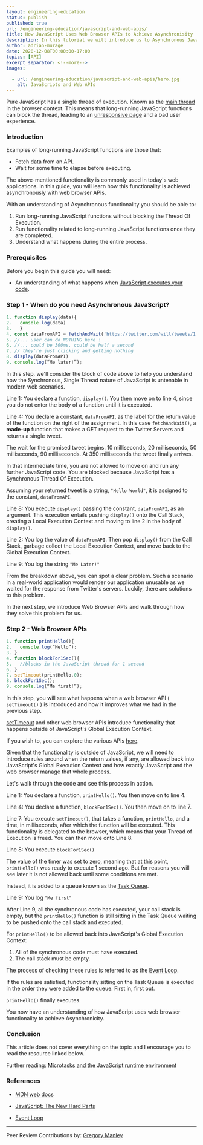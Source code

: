 ```yaml
---
layout: engineering-education
status: publish
published: true
url: /engineering-education/javascript-and-web-apis/
title: How JavaScript Uses Web Browser APIs to Achieve Asynchronisity
description: In this tutorial we will introduce us to Asynchronous JavaScript and walk through how JavaScript uses web browser APIs to achieve asynchronisity.
author: adrian-murage
date: 2020-12-08T00:00:00-17:00
topics: [API]
excerpt_separator: <!--more-->
images:

  - url: /engineering-education/javascript-and-web-apis/hero.jpg
    alt: JavaScripts and Web APIs
---
```

Pure JavaScript has a single thread of execution. Known as the [main thread](https://developer.mozilla.org/en-US/docs/Glossary/main_thread) in the browser context. This means that long-running JavaScript functions can block the thread, leading to an [unresponsive page](https://developer.mozilla.org/en-US/docs/Glossary/main_thread) and a bad user experience.
<!--more-->

### Introduction
Examples of long-running JavaScript functions are those that:
- Fetch data from an API.
- Wait for some time to elapse before executing.

The above-mentioned functionality is commonly used in today's web applications. In this guide, you will learn how this functionality is achieved asynchronously with web browser APIs.

With an understanding of Asynchronous functionality you should be able to:
1. Run long-running JavaScript functions without blocking the Thread Of Execution.
2. Run functionality related to long-running JavaScript functions once they are completed.
3. Understand what happens during the entire process.

### Prerequisites
Before you begin this guide you will need:
- An understanding of what happens when [JavaScript executes your code](/engineering-education/js-execution-under-the-hood/).

### Step 1 - When do you need Asynchronous JavaScript?
```JavaScript
1. function display(data){
2.   console.log(data)
3.   } 
4. const dataFromAPI = fetchAndWait('https://twitter.com/will/tweets/1')
5. //... user can do NOTHING here !
6. //... could be 300ms, could be half a second
7. // they're just clicking and getting nothing
8. display(dataFromAPI)
9. console.log(“Me later!”);
```

In this step, we'll consider the block of code above to help you understand how the Synchronous, Single Thread nature of JavaScript is untenable in modern web scenarios.

Line 1: You declare a function, `display()`. You then move on to line 4, since you do not enter the body of a function until it is executed.

Line 4: You declare a constant, `dataFromAPI`, as the label for the return value of the function on the right of the assignment. In this case `fetchAndWait()`, a **made-up** function that makes a GET request to the Twitter Servers and returns a single tweet.

The wait for the promised tweet begins. 10 milliseconds, 20 milliseconds, 50 milliseconds, 90 milliseconds. At 350 milliseconds the tweet finally arrives. 

In that intermediate time, you are not allowed to move on and run any further JavaScript code. You are blocked because JavaScript has a Synchronous Thread Of Execution.

Assuming your returned tweet is a string, `"Hello World"`, it is assigned to the constant, `dataFromAPI`.

Line 8:  You execute `display()` passing the constant, `dataFromAPI`, as an argument. This execution entails pushing `display()` onto the Call Stack, creating a Local Execution Context and moving to line 2 in the body of `display()`.

Line 2: You log the value of `dataFromAPI`. Then pop `display()` from the Call Stack, garbage collect the Local Execution Context, and move back to the Global Execution Context.

Line 9: You log the string `"Me Later!"`

From the breakdown above, you can spot a clear problem. Such a scenario in a real-world application would render our application unusable as we waited for the response from Twitter's servers. Luckily, there are solutions to this problem. 

In the next step, we introduce Web Browser APIs and walk through how they solve this problem for us.

### Step 2 - Web Browser APIs
```JavaScript
1. function printHello(){
2.   console.log(“Hello”);
3. }
4. function blockFor1Sec(){
5.   //blocks in the JavaScript thread for 1 second
6. }
7. setTimeout(printHello,0);
8. blockFor1Sec();
9. console.log(“Me first!”);
```

In this step, you will see what happens when a web browser API ( `setTimeout()` ) is introduced and how it improves what we had in the previous step.

[setTimeout](https://developer.mozilla.org/en-US/docs/Web/API/WindowOrWorkerGlobalScope/setTimeout) and other web browser APIs introduce functionality that happens outside of JavaScript's Global Execution Context. 

If you wish to, you can explore the various APIs [here](https://developer.mozilla.org/en-US/docs/Web/API).

Given that the functionality is outside of JavaScript, we will need to introduce rules around when the return values, if any, are allowed back into JavaScript's Global Execution Context and how exactly JavaScript and the web browser manage that whole process.

Let's walk through the code and see this process in action.

Line 1: You declare a function, `printHello()`. You then move on to line 4.

Line 4: You declare a function, `blockFor1Sec()`. You then move on to line 7.

Line 7: You execute `setTimeout()`, that takes a function, `printHello`, and a time, in milliseconds, after which the function will be executed. This functionality is delegated to the browser, which means that your Thread of Execution is freed. You can then move onto Line 8.

Line 8: You execute `blockFor1Sec()`

The value of the timer was set to zero, meaning that at this point, `printHello()` was ready to execute 1 second ago. But for reasons you will see later it is not allowed back until some conditions are met.

Instead, it is added to a queue known as the [Task Queue](https://developer.mozilla.org/en-US/docs/Web/API/HTML_DOM_API/Microtask_guide).

Line 9: You log `"Me first"`

After Line 9, all the synchronous code has executed, your call stack is empty, but the `printHello()` function is still sitting in the Task Queue waiting to be pushed onto the call stack and executed.

For `printHello()` to be allowed back into JavaScript's Global Execution Context:
1. All of the synchronous code must have executed.
2. The call stack must be empty.

The process of checking these rules is referred to as the [Event Loop](/engineering-education/event-loop-explained/).

If the rules are satisfied, functionality sitting on the Task Queue is executed in the order they were added to the queue. First in, first out.

`printHello()` finally executes.

You now have an understanding of how JavaScript uses web browser functionality to achieve Asynchronicity.

### Conclusion
This article does not cover everything on the topic and I encourage you to read the resource linked below. 

Further reading:
[Microtasks and the JavaScript runtime environment](https://developer.mozilla.org/en-US/docs/Web/API/HTML_DOM_API/Microtask_guide/In_depth)

### References
- [MDN web docs](https://developer.mozilla.org/en-US/)

- [JavaScript: The New Hard Parts](https://frontendmasters.com/courses/javascript-new-hard-parts/)

- [Event Loop](https://developer.mozilla.org/en-US/docs/Web/JavaScript/EventLoop)

---
Peer Review Contributions by: [Gregory Manley](/engineering-education/authors/gregory-manley/) 
